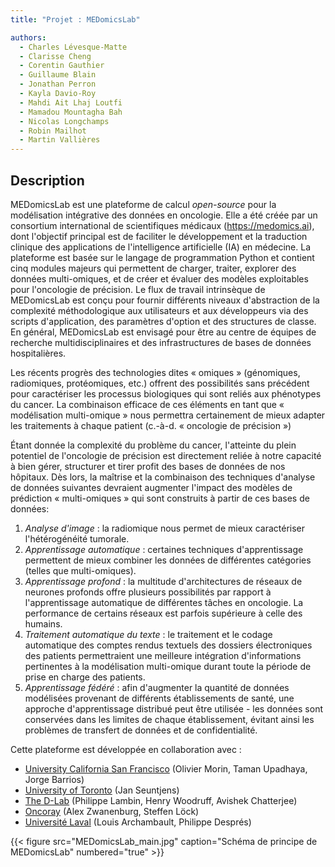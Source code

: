 ```yaml
---
title: "Projet : MEDomicsLab"

authors:
  - Charles Lévesque-Matte
  - Clarisse Cheng
  - Corentin Gauthier
  - Guillaume Blain
  - Jonathan Perron
  - Kayla Davio-Roy
  - Mahdi Ait Lhaj Loutfi
  - Mamadou Mountagha Bah
  - Nicolas Longchamps
  - Robin Mailhot
  - Martin Vallières
---
```


## Description

MEDomicsLab est une plateforme de calcul _open-source_ pour la modélisation intégrative des données en oncologie. 
Elle a été créée par un consortium international de scientifiques médicaux (<https://medomics.ai>), dont l'objectif 
principal est de faciliter le développement et la traduction clinique des applications de l'intelligence artificielle 
(IA) en médecine. La plateforme est basée sur le langage de programmation Python et contient cinq modules majeurs qui 
permettent de charger, traiter, explorer des données multi-omiques, et de créer et évaluer des modèles exploitables 
pour l'oncologie de précision. Le flux de travail intrinsèque de MEDomicsLab est conçu pour fournir différents 
niveaux d'abstraction de la complexité méthodologique aux utilisateurs et aux développeurs via des scripts 
d'application, des paramètres d'option et des structures de classe. En général, MEDomicsLab est 
envisagé pour être au centre de équipes de recherche multidisciplinaires et des infrastructures de 
bases de données hospitalières.

Les récents progrès des technologies dites « omiques » (génomiques, radiomiques, protéomiques,
etc.) offrent des possibilités sans précédent pour caractériser les processus biologiques qui sont
reliés aux phénotypes du cancer. La combinaison efficace de ces éléments en tant que «
modélisation multi-omique » nous permettra certainement de mieux adapter les traitements à
chaque patient (c.-à-d. « oncologie de précision »)

Étant donnée la complexité du problème du cancer, l'atteinte du plein potentiel de l'oncologie de
précision est directement reliée à notre capacité à bien gérer, structurer et tirer profit des bases de
données de nos hôpitaux. Dès lors, la maîtrise et la combinaison des techniques d'analyse de
données suivantes devraient augmenter l'impact des modèles de prédiction « multi-omiques »
qui sont construits à partir de ces bases de données:

1. _Analyse d'image_ : la radiomique nous permet de mieux caractériser l'hétérogénéité  tumorale.
2. _Apprentissage automatique_ : certaines techniques d'apprentissage permettent de mieux combiner les données de différentes catégories (telles que multi-omiques).
3. _Apprentissage profond_ : la multitude d'architectures de réseaux de neurones profonds offre plusieurs possibilités par rapport à l'apprentissage automatique de différentes tâches en oncologie. La performance de certains réseaux est parfois supérieure à celle des humains.
4. _Traitement automatique du texte_ : le traitement et le codage automatique des comptes rendus textuels des dossiers électroniques des patients permettraient une meilleure intégration d'informations pertinentes à la modélisation multi-omique durant toute la période de prise en charge des patients.
5. _Apprentissage fédéré_ : afin d'augmenter la quantité de données modélisées provenant de différents établissements de santé, une approche d'apprentissage distribué peut être utilisée - les données sont conservées dans les limites de chaque établissement, évitant ainsi les problèmes de transfert de données et de confidentialité.

Cette plateforme est développée en collaboration avec : 

- [University California San Francisco](https://www.ucsf.edu/) (Olivier Morin, Taman Upadhaya, Jorge Barrios)
- [University of Toronto](https://www.utoronto.ca/) (Jan Seuntjens)
- [The D-Lab](https://precisionmedicinemaastricht.eu/the-d-lab/) (Philippe Lambin, Henry Woodruff, Avishek Chatterjee)
- [Oncoray](https://www.oncoray.de/) (Alex Zwanenburg, Steffen Löck)
- [Université Laval](https://www.ulaval.ca/) (Louis Archambault, Philippe Després) 

{{< figure src="MEDomicsLab_main.jpg" caption="Schéma de principe de MEDomicsLab" numbered="true" >}}
